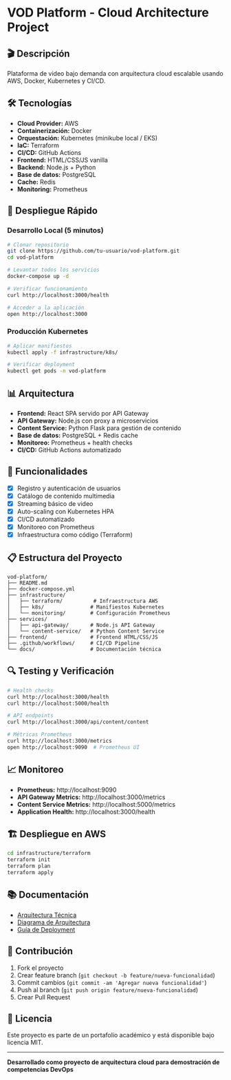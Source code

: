 # VOD Platform - Cloud Architecture Project

## 🎬 Descripción
Plataforma de video bajo demanda con arquitectura cloud escalable usando AWS, Docker, Kubernetes y CI/CD.

## 🛠 Tecnologías
- **Cloud Provider:** AWS
- **Containerización:** Docker
- **Orquestación:** Kubernetes (minikube local / EKS)
- **IaC:** Terraform
- **CI/CD:** GitHub Actions
- **Frontend:** HTML/CSS/JS vanilla
- **Backend:** Node.js + Python
- **Base de datos:** PostgreSQL
- **Cache:** Redis
- **Monitoring:** Prometheus

## 🚀 Despliegue Rápido

### Desarrollo Local (5 minutos)
```bash
# Clonar repositorio
git clone https://github.com/tu-usuario/vod-platform.git
cd vod-platform

# Levantar todos los servicios
docker-compose up -d

# Verificar funcionamiento
curl http://localhost:3000/health

# Acceder a la aplicación
open http://localhost:3000
```

### Producción Kubernetes
```bash
# Aplicar manifiestos
kubectl apply -f infrastructure/k8s/

# Verificar deployment
kubectl get pods -n vod-platform
```

## 📊 Arquitectura
- **Frontend:** React SPA servido por API Gateway
- **API Gateway:** Node.js con proxy a microservicios
- **Content Service:** Python Flask para gestión de contenido
- **Base de datos:** PostgreSQL + Redis cache
- **Monitoreo:** Prometheus + health checks
- **CI/CD:** GitHub Actions automatizado

## 🎯 Funcionalidades
- [x] Registro y autenticación de usuarios
- [x] Catálogo de contenido multimedia
- [x] Streaming básico de video
- [x] Auto-scaling con Kubernetes HPA
- [x] CI/CD automatizado
- [x] Monitoreo con Prometheus
- [x] Infraestructura como código (Terraform)

## 📋 Estructura del Proyecto
```
vod-platform/
├── README.md
├── docker-compose.yml
├── infrastructure/
│   ├── terraform/          # Infraestructura AWS
│   ├── k8s/               # Manifiestos Kubernetes
│   └── monitoring/        # Configuración Prometheus
├── services/
│   ├── api-gateway/       # Node.js API Gateway
│   └── content-service/   # Python Content Service
├── frontend/              # Frontend HTML/CSS/JS
├── .github/workflows/     # CI/CD Pipeline
└── docs/                  # Documentación técnica
```

## 🔍 Testing y Verificación
```bash
# Health checks
curl http://localhost:3000/health
curl http://localhost:5000/health

# API endpoints
curl http://localhost:3000/api/content/content

# Métricas Prometheus
curl http://localhost:3000/metrics
open http://localhost:9090  # Prometheus UI
```

## 📈 Monitoreo
- **Prometheus:** http://localhost:9090
- **API Gateway Metrics:** http://localhost:3000/metrics
- **Content Service Metrics:** http://localhost:5000/metrics
- **Application Health:** http://localhost:3000/health

## 🏗 Despliegue en AWS
```bash
cd infrastructure/terraform
terraform init
terraform plan
terraform apply
```

## 📚 Documentación
- [Arquitectura Técnica](docs/technical-report.md)
- [Diagrama de Arquitectura](docs/architecture-diagram.md)
- [Guía de Deployment](docs/deployment-guide.md)

## 👥 Contribución
1. Fork el proyecto
2. Crear feature branch (`git checkout -b feature/nueva-funcionalidad`)
3. Commit cambios (`git commit -am 'Agregar nueva funcionalidad'`)
4. Push al branch (`git push origin feature/nueva-funcionalidad`)
5. Crear Pull Request

## 📄 Licencia
Este proyecto es parte de un portafolio académico y está disponible bajo licencia MIT.

---
**Desarrollado como proyecto de arquitectura cloud para demostración de competencias DevOps**